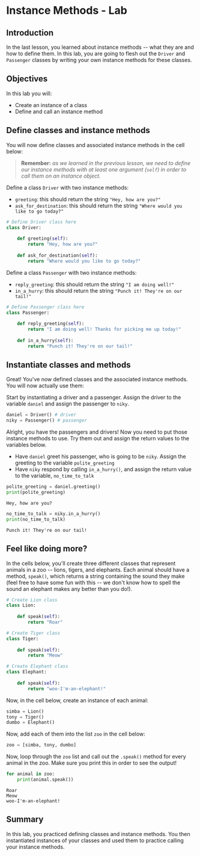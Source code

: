 
# Instance Methods - Lab

## Introduction
In the last lesson, you learned about instance methods -- what they are and how to define them. In this lab, you are going to flesh out the `Driver` and `Passenger` classes by writing your own instance methods for these classes.

## Objectives

In this lab you will: 

* Create an instance of a class 
* Define and call an instance method


## Define classes and instance methods

You will now define classes and associated instance methods in the cell below: 
    
> **Remember:** *as we learned in the previous lesson, we need to define our instance methods with at least one argument (`self`) in order to call them on an instance object.*

Define a class `Driver` with two instance methods: 

- `greeting`: this should return the string `"Hey, how are you?"` 
- `ask_for_destination`: this should return the string `"Where would you like to go today?"` 


```python
# Define Driver class here
class Driver:
    
    def greeting(self):
        return "Hey, how are you?"
    
    def ask_for_destination(self):
        return "Where would you like to go today?"
```

Define a class `Passenger` with two instance methods: 

- `reply_greeting`: this should return the string `"I am doing well!"` 
- `in_a_hurry`: this should return the string `"Punch it! They're on our tail!"`


```python
# Define Passenger class here 
class Passenger:
    
    def reply_greeting(self):
        return "I am doing well! Thanks for picking me up today!"
    
    def in_a_hurry(self):
        return "Punch it! They're on our tail!"
```

## Instantiate classes and methods

Great! You've now defined classes and the associated instance methods. You will now actually use them: 

Start by instantiating a driver and a passenger. Assign the driver to the variable `daniel` and assign the passenger to `niky`. 


```python
daniel = Driver() # driver
niky = Passenger() # passenger
```

Alright, you have the passengers and drivers! Now you need to put those instance methods to use. Try them out and assign the return values to the variables below. 

- Have `daniel` greet his passenger, who is going to be `niky`. Assign the greeting to the variable `polite_greeting` 
- Have `niky` respond by calling `in_a_hurry()`, and assign the return value to the variable, `no_time_to_talk` 


```python
polite_greeting = daniel.greeting()
print(polite_greeting)
```

    Hey, how are you?



```python
no_time_to_talk = niky.in_a_hurry()
print(no_time_to_talk)
```

    Punch it! They're on our tail!


## Feel like doing more? 

In the cells below, you'll create three different classes that represent animals in a zoo -- lions, tigers, and elephants. Each animal should have a method, `speak()`, which returns a string containing the sound they make (feel free to have some fun with this -- we don't know how to spell the sound an elephant makes any better than you do!). 


```python
# Create Lion class
class Lion:
    
    def speak(self):
        return "Roar"
```


```python
# Create Tiger class
class Tiger:
    
    def speak(self):
        return "Meow"
```


```python
# Create Elephant class
class Elephant:
    
    def speak(self):
        return "woo-I'm-an-elephant!"
```

Now, in the cell below, create an instance of each animal: 


```python
simba = Lion()
tony = Tiger()
dumbo = Elephant()
```

Now, add each of them into the list `zoo` in the cell below: 


```python
zoo = [simba, tony, dumbo]
```

Now, loop through the `zoo` list and call out the `.speak()` method for every animal in the zoo. Make sure you print this in order to see the output! 


```python
for animal in zoo:
    print(animal.speak())
```

    Roar
    Meow
    woo-I'm-an-elephant!


## Summary
In this lab, you practiced defining classes and instance methods. You then instantiated instances of your classes and used them to practice calling your instance methods. 

